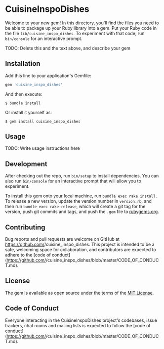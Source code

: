 # CuisineInspoDishes

Welcome to your new gem! In this directory, you'll find the files you need to be able to package up your Ruby library into a gem. Put your Ruby code in the file `lib/cuisine_inspo_dishes`. To experiment with that code, run `bin/console` for an interactive prompt.

TODO: Delete this and the text above, and describe your gem

## Installation

Add this line to your application's Gemfile:

```ruby
gem 'cuisine_inspo_dishes'
```

And then execute:

    $ bundle install

Or install it yourself as:

    $ gem install cuisine_inspo_dishes

## Usage

TODO: Write usage instructions here

## Development

After checking out the repo, run `bin/setup` to install dependencies. You can also run `bin/console` for an interactive prompt that will allow you to experiment.

To install this gem onto your local machine, run `bundle exec rake install`. To release a new version, update the version number in `version.rb`, and then run `bundle exec rake release`, which will create a git tag for the version, push git commits and tags, and push the `.gem` file to [rubygems.org](https://rubygems.org).

## Contributing

Bug reports and pull requests are welcome on GitHub at https://github.com/<github username>/cuisine_inspo_dishes. This project is intended to be a safe, welcoming space for collaboration, and contributors are expected to adhere to the [code of conduct](https://github.com/<github username>/cuisine_inspo_dishes/blob/master/CODE_OF_CONDUCT.md).


## License

The gem is available as open source under the terms of the [MIT License](https://opensource.org/licenses/MIT).

## Code of Conduct

Everyone interacting in the CuisineInspoDishes project's codebases, issue trackers, chat rooms and mailing lists is expected to follow the [code of conduct](https://github.com/<github username>/cuisine_inspo_dishes/blob/master/CODE_OF_CONDUCT.md).

